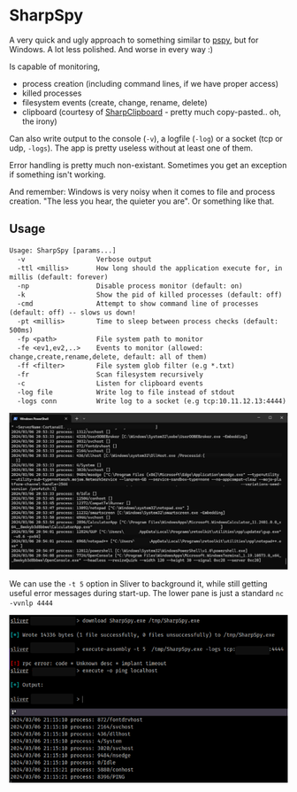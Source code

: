 # SharpSpy

A very quick and ugly approach to something similar to [pspy](https://github.com/DominicBreuker/pspy), but for Windows. A lot less polished. And worse in every way :)

Is capable of monitoring,
- process creation (including command lines, if we have proper access)
- killed processes
- filesystem events (create, change, rename, delete)
- clipboard (courtesy of [SharpClipboard](https://github.com/slyd0g/SharpClipboard) - pretty much copy-pasted.. oh, the irony)

Can also write output to the console (`-v`), a logfile (`-log`) or a socket (tcp or udp, `-logs`). The app is pretty useless without at least one of them.

Error handling is pretty much non-existant. Sometimes you get an exception if something isn't working.

And remember: Windows is very noisy when it comes to file and process creation. "The less you hear, the quieter you are". Or something like that.

## Usage
```
Usage: SharpSpy [params...]
  -v                  Verbose output
  -ttl <millis>       How long should the application execute for, in millis (default: forever)
  -np                 Disable process monitor (default: on)
  -k                  Show the pid of killed processes (default: off)
  -cmd                Attempt to show command line of processes (default: off) -- slows us down!
  -pt <millis>        Time to sleep between process checks (default: 500ms)
  -fp <path>          File system path to monitor
  -fe <ev1,ev2,..>    Events to monitor (allowed: change,create,rename,delete, default: all of them)
  -ff <filter>        File system glob filter (e.g *.txt)
  -fr                 Scan filesystem recursively
  -c                  Listen for clipboard events
  -log file           Write log to file instead of stdout
  -logs conn          Write log to a socket (e.g tcp:10.11.12.13:4444)
```

![](image.png)

We can use the `-t 5` option in Sliver to background it, while still getting useful error messages during start-up. The lower pane is just a standard `nc -vvnlp 4444`

![](image-1.png)
